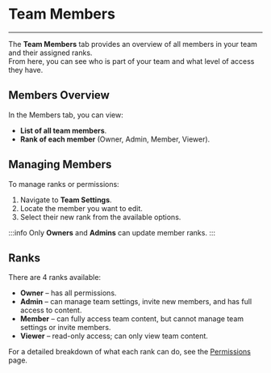 # Team Members
---

The **Team Members** tab provides an overview of all members in your team and their assigned ranks.  
From here, you can see who is part of your team and what level of access they have.  

## Members Overview
In the Members tab, you can view:  
- **List of all team members**.  
- **Rank of each member** (Owner, Admin, Member, Viewer).  

## Managing Members
To manage ranks or permissions:  
1. Navigate to **Team Settings**.  
2. Locate the member you want to edit.  
3. Select their new rank from the available options.  

:::info
Only **Owners** and **Admins** can update member ranks.
:::

## Ranks
There are 4 ranks available:  
- **Owner** – has all permissions.  
- **Admin** – can manage team settings, invite new members, and has full access to content.  
- **Member** – can fully access team content, but cannot manage team settings or invite members.  
- **Viewer** – read-only access; can only view team content.  

For a detailed breakdown of what each rank can do, see the [Permissions](./permissions.md) page.  
